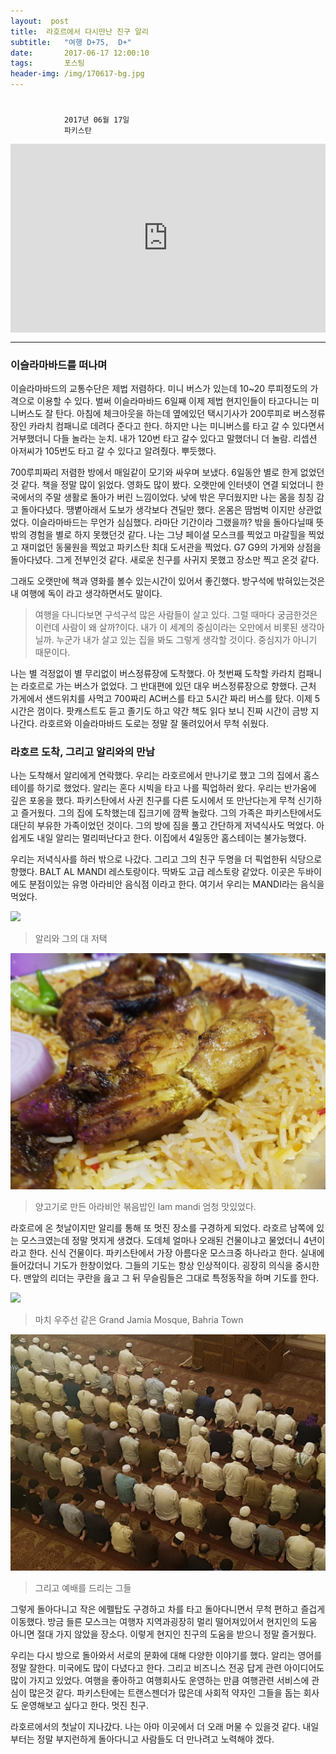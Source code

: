 ```yaml
---
layout:  post
title:  라호르에서 다시만난 친구 알리
subtitle:   "여행 D+75,  D+"
date:       2017-06-17 12:00:10
tags:       포스팅
header-img: /img/170617-bg.jpg
---
```


# 

```
			2017년 06월 17일
			파키스탄
```

<center>
<style>
	.google-maps {
		position: relative;
		padding-bottom: 60%; // This is the aspect ratio
		height: 0;
		overflow: hidden;
	}
	.google-maps iframe {
		position: absolute;
		top: 0;
		left: 0;
		width: 100% !important;
		height: 100% !important;
	}
</style>

<div class="google-maps">
<iframe src="https://www.google.com/maps/embed?pb=!1m18!1m12!1m3!1d435518.6887538077!2d74.05350576540121!3d31.483219377645305!2m3!1f0!2f0!3f0!3m2!1i1024!2i768!4f13.1!3m3!1m2!1s0x39190483e58107d9%3A0xc23abe6ccc7e2462!2z7YyM7YKk7Iqk7YOEIO2OgOyekOu4jCDrnbztmLjrpbQ!5e0!3m2!1sko!2skr!4v1600778679632!5m2!1sko!2skr" width="600" height="450" frameborder="0" style="border:0;" allowfullscreen="" aria-hidden="false" tabindex="0"></iframe>
</div>
</center>

---

### 이슬라마바드를 떠나며

이슬라마바드의 교통수단은 제법 저렴하다. 미니 버스가 있는데 10~20 루피정도의 가격으로 이용할 수 있다. 벌써 이슬라마바드 6일째 이제 제법 현지인들이 타고다니는 미니버스도 잘 탄다. 아침에 체크아웃을 하는데 옆에있던 택시기사가 200루피로 버스정류장인 카라치 컴패니로 데려다 준다고 한다. 하지만 나는 미니버스를 타고 갈 수 있다면서 거부했더니 다들 놀라는 눈치. 내가 120번 타고 갈수 있다고 말했더니 더 놀람. 리셉션 아저씨가 105번도 타고 갈 수 있다고 알려줬다. 뿌듯했다.

700루피짜리 저렴한 방에서 매일같이 모기와 싸우며 보냈다. 6일동안 별로 한게 없었던것 같다. 책을 정말 많이 읽었다. 영화도 많이 봤다. 오랫만에 인터넷이 연결 되었더니 한국에서의 주말 생활로 돌아가 버린 느낌이었다. 낮에 밖은 무더웠지만 나는 몸을 칭칭 감고 돌아다녔다. 땡볕아래서 도보가 생각보다 견딜만 했다. 온몸은 땀범벅 이지만 상관없었다. 이슬라마바드는 무언가 심심했다. 라마단 기간이라 그랬을까? 밖을 돌아다닐때 뜻밖의 경험을 별로 하지 못했던것 같다. 나는 그냥 페이셜 모스크를 찍었고 마갈힐을 찍었고 재미없던 동물원을 찍었고 파키스탄 최대 도서관을 찍었다. G7 G9의 가게와 상점을 돌아다녔다. 그게 전부인것 같다. 새로운 친구를 사귀지 못했고 장소만 찍고 온것 같다.

그래도 오랫만에 책과 영화를 볼수 있는시간이 있어서 좋긴했다. 방구석에 밖혀있는것은 내 여행에 독이 라고 생각하면서도 말이다.


> 여행을 다니다보면 구석구석 많은 사람들이 살고 있다. 그럴 때마다 궁금한것은 이런데 사람이 왜 살까?이다. 내가 이 세계의 중심이라는 오만에서 비롯된 생각아닐까. 누군가 내가 살고 있는 집을 봐도 그렇게 생각할 것이다. 중심지가 아니기 때문이다.


나는 별 걱정없이 별 무리없이 버스정류장에 도착했다. 아 첫번째 도착할 카라치 컴패니는 라호르로 가는 버스가 없었다. 그 반대편에 있던 대우 버스정류장으로 향했다. 근처 가게에서 샌드위치를 사먹고 700짜리 AC버스를 타고 5시간 짜리 버스를 탔다. 이제 5시간은 껌이다. 팟캐스트도 듣고 졸기도 하고 약간 책도 읽다 보니 진짜 시간이 금방 지나간다. 라호르와 이슬라마바드 도로는 정말 잘 뚤려있어서 무척 쉬웠다.

### 라호르 도착, 그리고 알리와의 만남

나는 도착해서 알리에게 연락했다. 우리는 라호르에서 만나기로 했고 그의 집에서 홈스테이를 하기로 했었다. 알리는 혼다 시빅을 타고 나를 픽업하러 왔다. 우리는 반가움에 깊은 포옹을 했다. 파키스탄에서 사귄 친구를 다른 도시에서 또 만난다는게 무척 신기하고 즐거웠다. 그의 집에 도착했는데 집크기에 깜짝 놀랐다. 그의 가족은 파키스탄에서도 대단히 부유한 가족이었던 것이다. 그의 방에 짐을 풀고 간단하게 저녁식사도 먹었다. 아쉽게도 내일 알리는 멀리떠난다고 한다. 이집에서 4일동안 홈스테이는 불가능했다.

우리는 저녁식사를 하러 밖으로 나갔다. 그리고 그의 친구 두명을 더 픽업한뒤 식당으로 향했다. BALT AL MANDI 레스토랑이다. 딱봐도 고급 레스토랑 같았다. 이곳은 두바이에도 분점이있는 유명 아라비안 음식점 이라고 한다. 여기서 우리는 MANDI라는 음식을 먹었다.


![](/img/170617-house.jpg)
> 알리와 그의 대 저택


![](/img/170617-food.jpg)
> 양고기로 만든 아라비안 볶음밥인 lam mandi 엄청 맛있었다.

라호르에 온 첫날이지만 알리를 통해 또 멋진 장소를 구경하게 되었다. 라호르 남쪽에 있는 모스크였는데 정말 멋지게 생겼다. 도데체 얼마나 오래된 건물이냐고 물었더니 4년이라고 한다. 신식 건물이다. 파키스탄에서 가장 아름다운 모스크중 하나라고 한다. 실내에 들어갔더니 기도가 한창이었다. 그들의 기도는 항상 인상적이다. 굉장히 의식을 중시한다. 맨앞의 리더는 쿠란을 읊고 그 뒤 무슬림들은 그대로 특정동작을 하며 기도를 한다.

![](/img/170617-mosque.jpg)
> 마치 우주선 같은 Grand Jamia Mosque, Bahria Town

![](/img/170617-prayer.jpg)
> 그리고 예배를 드리는 그들

그렇게 돌아다니고 작은 에펠탑도 구경하고 차를 타고 돌아다니면서 무척 편하고 즐겁게 이동했다. 방금 들른 모스크는 여행자 지역과굉장히 멀리 떨어져있어서 현지인의 도움 아니면 절대 가지 않았을 장소다. 이렇게 현지인 친구의 도움을 받으니 정말 즐거웠다.

우리는 다시 방으로 돌아와서 서로의 문화에 대해 다양한 이야기를 했다. 알리는 영어를 정말 잘한다. 미국에도 많이 다녔다고 한다. 그리고 비즈니스 전공 답게 관련 아이디어도 많이 가지고 있었다. 여행을 좋아하고 여행회사도 운영하는 만큼 여행관련 서비스에 관심이 많은것 같다. 파키스탄에는 트랜스젠더가 많은데 사회적 약자인 그들을 돕는 회사도 운영해보고 싶다고 한다. 멋진 친구.

라호르에서의 첫날이 지나갔다. 나는 아마 이곳에서 더 오래 머물 수 있을것 같다. 내일부터는 정말 부지런하게 돌아다니고 사람들도 더 만나려고 노력해야 겠다.



